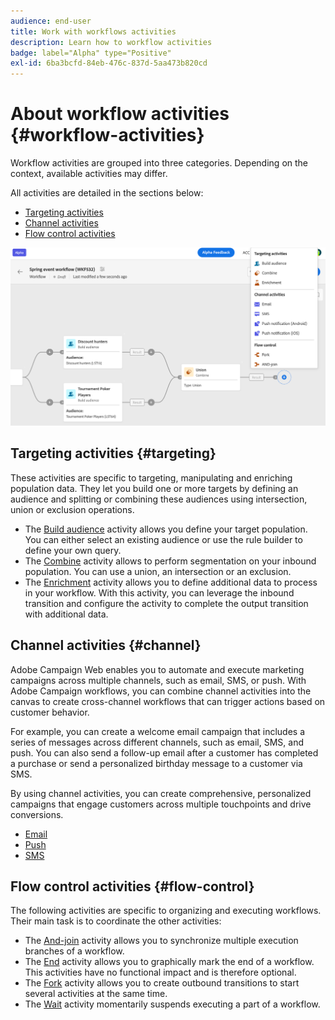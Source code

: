 ```yaml
---
audience: end-user
title: Work with workflows activities
description: Learn how to workflow activities
badge: label="Alpha" type="Positive"
exl-id: 6ba3bcfd-84eb-476c-837d-5aa473b820cd
---
```


# About workflow activities {#workflow-activities}

Workflow activities are grouped into three categories. Depending on the context, available activities may differ. 

All activities are detailed in the sections below:

* [Targeting activities](#targeting)
* [Channel activities](#channel)
* [Flow control activities](#flow-control)

![](../assets/workflow-activities.png)

## Targeting activities {#targeting}

These activities are specific to targeting, manipulating and enriching population data. They let you build one or more targets by defining an audience and splitting or combining these audiences using intersection, union or exclusion operations.

* The [Build audience](build-audience.md) activity allows you define your target population. You can either select an existing audience or use the rule builder to define your own query. 
* The [Combine](combine.md) activity allows to perform segmentation on your inbound population. You can use a union, an intersection or an exclusion.
* The [Enrichment](enrichment.md) activity allows you to define additional data to process in your workflow. With this activity, you can leverage the inbound transition and configure the activity to complete the output transition with additional data.

## Channel activities {#channel}

Adobe Campaign Web enables you to automate and execute marketing campaigns across multiple channels, such as email, SMS, or push. With Adobe Campaign workflows, you can combine channel activities into the canvas to create cross-channel workflows that can trigger actions based on customer behavior. 

For example, you can create a welcome email campaign that includes a series of messages across different channels, such as email, SMS, and push. You can also send a follow-up email after a customer has completed a purchase or send a personalized birthday message to a customer via SMS. 

By using channel activities, you can create comprehensive, personalized campaigns that engage customers across multiple touchpoints and drive conversions.

* [Email](email.md)
* [Push](push.md)
* [SMS](sms.md)

## Flow control activities {#flow-control}

The following activities are specific to organizing and executing workflows. Their main task is to coordinate the other activities:

* The [And-join](and-join.md) activity allows you to synchronize multiple execution branches of a workflow.
* The [End](end.md) activity allows you to graphically mark the end of a workflow. This activities have no functional impact and is therefore optional.
* The [Fork](fork.md) activity allows you to create outbound transitions to start several activities at the same time.
* The [Wait](wait.md) activity momentarily suspends executing a part of a workflow.

<!--
## Data management activities {#data-management}

overview: what they're used for
which use case you can perform with them

list available activites + short description + ref to section
-->

